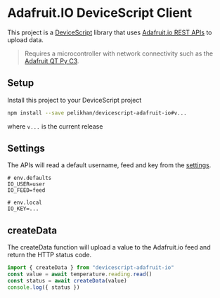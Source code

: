 # Adafruit.IO DeviceScript Client

This project is a [DeviceScript](https://microsoft.github.io/devicescript/) library that uses [Adafruit.io REST APIs](https://io.adafruit.com/api/docs/#create-data) to upload data.

> Requires a microcontroller with network connectivity such as the [Adafruit QT Py C3](https://microsoft.github.io/devicescript/devices/esp32/adafruit-qt-py-c3).

## Setup

Install this project to your DeviceScript project

```bash
npm install --save pelikhan/devicescript-adafruit-io#v...
```

where `v...` is the current release

## Settings

The APIs will read a default username, feed and key from the [settings](https://microsoft.github.io/devicescript/developer/settings).

```.env
# env.defaults
IO_USER=user
IO_FEED=feed
```

```.env
# env.local
IO_KEY=...
```

## createData

The createData function will upload a value to the Adafruit.io feed
and return the HTTP status code.

```ts
import { createData } from "devicescript-adafruit-io"
const value = await temperature.reading.read()
const status = await createData(value)
console.log({ status })
```
